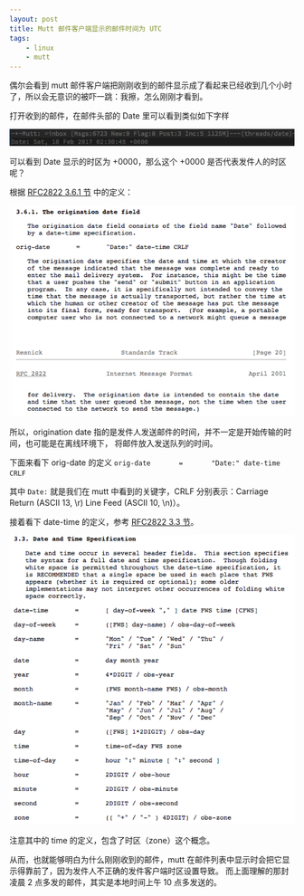 ```yaml
---
layout: post
title: Mutt 邮件客户端显示的邮件时间为 UTC
tags:
    - linux
    - mutt
---
```


偶尔会看到 mutt 邮件客户端把刚刚收到的邮件显示成了看起来已经收到几个小时了，所以会无意识的被吓一跳：我擦，怎么刚刚才看到。

打开收到的邮件，在邮件头部的 Date 里可以看到类似如下字样

![email date](/assets/images/mutt/email-header-date.png)

可以看到 Date 显示的时区为 +0000，那么这个 +0000 是否代表发件人的时区呢？

根据 [RFC2822 3.6.1 节](https://tools.ietf.org/html/rfc2822#section-3.6.1) 中的定义：

![rfc2822-3.6.1](/assets/images/mutt/rfc2822-3.6.1-origination-date.png)

所以，origination date 指的是发件人发送邮件的时间，并不一定是开始传输的时间，也可能是在离线环境下，
将邮件放入发送队列的时间。

下面来看下 orig-date 的定义 `orig-date       =       "Date:" date-time CRLF`

其中 `Date:` 就是我们在 mutt 中看到的关键字，CRLF 分别表示：Carriage Return (ASCII 13, \r) Line Feed (ASCII 10, \n)）。

接着看下 date-time 的定义，参考 [RFC2822 3.3 节](https://tools.ietf.org/html/rfc2822#section-3.3)。

![rfc2822 3.3](/assets/images/mutt/rfc2822-3.3-date-time-definition.png)

注意其中的 time 的定义，包含了时区（zone）这个概念。

从而，也就能够明白为什么刚刚收到的邮件，mutt 在邮件列表中显示时会把它显示得靠前了，因为发件人不正确的发件客户端时区设置导致。
而上面理解的那封凌晨 2 点多发的邮件，其实是本地时间上午 10 点多发送的。
